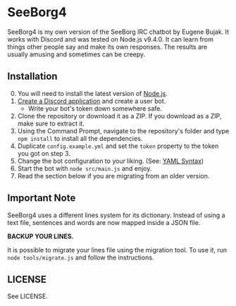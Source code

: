 # SeeBorg4
SeeBorg4 is my own version of the SeeBorg IRC chatbot by Eugene Bujak.
It works with Discord and was tested on Node.js v9.4.0.
It can learn from things other people say and make its own responses.
The results are usually amusing and sometimes can be creepy.

## Installation

0. You will need to install the latest version of [Node.js](https://nodejs.org/en/).
0. [Create a Discord application](https://discordapp.com/developers/applications/me) and create a user bot.
    - Write your bot's token down somewhere safe.
0. Clone the repository or download it as a ZIP. If you download as a ZIP, make sure to extract it.
0. Using the Command Prompt, navigate to the repository's folder and type `npm install` to install all the dependencies.
0. Duplicate `config.example.yml` and set the `token` property to the token you got on step 3.
0. Change the bot configuration to your liking. (See: [YAML Syntax](https://learn.getgrav.org/advanced/yaml))
0. Start the bot with `node src/main.js` and enjoy.
0. Read the section below if you are migrating from an older version.

## Important Note

SeeBorg4 uses a different lines system for its dictionary. Instead of using a text file,
sentences and words are now mapped inside a JSON file.

**BACKUP YOUR LINES.**

It is possible to migrate your lines file using the migration tool. To use it, run `node tools/migrate.js`
and follow the instructions. 

## LICENSE

See LICENSE.
